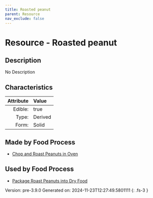 ```yaml
---
title: Roasted peanut
parent: Resource
nav_exclude: false
---
```

# Resource - Roasted peanut

## Description
No Description

## Characteristics

| Attribute      | Value |
|--------:|:------|
|Edible:|true|
|Type:|Derived|
|Form:|Solid|
 



## Made by Food Process

- [Chop and Roast Peanuts in Oven](../food/chop-and-roast-peanuts-in-oven.html)

    
## Used by Food Process

- [Package Roast Peanuts into Dry Food](../food/package-roast-peanuts-into-dry-food.html)


Version: pre-3.9.0 Generated on: 2024-11-23T12:27:49.5801111
{: .fs-3 }

